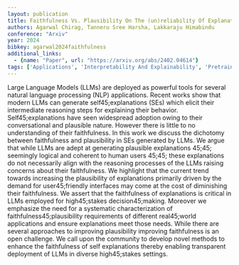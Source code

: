 ```yaml
---
layout: publication
title: Faithfulness Vs. Plausibility On The (un)reliability Of Explanations From Large Language Models
authors: Agarwal Chirag, Tanneru Sree Harsha, Lakkaraju Himabindu
conference: "Arxiv"
year: 2024
bibkey: agarwal2024faithfulness
additional_links:
  - {name: "Paper", url: "https://arxiv.org/abs/2402.04614"}
tags: ['Applications', 'Interpretability And Explainability', 'Pretraining Methods', 'Reinforcement Learning', 'Tools']
---
```

Large Language Models (LLMs) are deployed as powerful tools for several natural language processing (NLP) applications. Recent works show that modern LLMs can generate self45;explanations (SEs) which elicit their intermediate reasoning steps for explaining their behavior. Self45;explanations have seen widespread adoption owing to their conversational and plausible nature. However there is little to no understanding of their faithfulness. In this work we discuss the dichotomy between faithfulness and plausibility in SEs generated by LLMs. We argue that while LLMs are adept at generating plausible explanations 45;45; seemingly logical and coherent to human users 45;45; these explanations do not necessarily align with the reasoning processes of the LLMs raising concerns about their faithfulness. We highlight that the current trend towards increasing the plausibility of explanations primarily driven by the demand for user45;friendly interfaces may come at the cost of diminishing their faithfulness. We assert that the faithfulness of explanations is critical in LLMs employed for high45;stakes decision45;making. Moreover we emphasize the need for a systematic characterization of faithfulness45;plausibility requirements of different real45;world applications and ensure explanations meet those needs. While there are several approaches to improving plausibility improving faithfulness is an open challenge. We call upon the community to develop novel methods to enhance the faithfulness of self explanations thereby enabling transparent deployment of LLMs in diverse high45;stakes settings.
